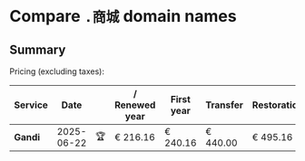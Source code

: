 # Compare `.商城` domain names

## Summary

Pricing (excluding taxes):

| Service | Date |  | / Renewed year | First year | Transfer | Restoration |
|--|--|--|--|--|--|--|
| **Gandi** | 2025-06-22 | 🏆 | € 216.16 | € 240.16 | € 440.00 | € 495.16 |
